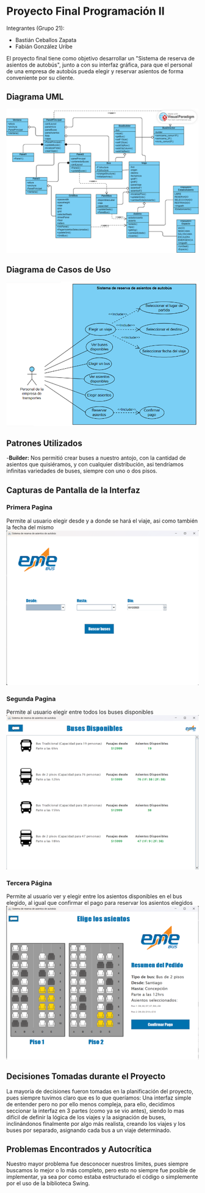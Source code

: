 # Proyecto Final Programación II
Integrantes (Grupo 21):
- Bastián Ceballos Zapata
- Fabián González Uribe

El proyecto final tiene como objetivo desarrollar un "Sistema de reserva de asientos de autobús", junto a con su interfaz gráfica, para que el personal de una empresa de autobús pueda elegir y reservar asientos de forma conveniente por su cliente.

## Diagrama UML

![Diagrama UML](https://github.com/parlinhoo/ProyectoFinal/blob/main/UML.png?raw=true)

## Diagrama de Casos de Uso

![Diagrama de Casos de Uso](https://github.com/parlinhoo/ProyectoFinal/blob/main/Use%20Case%20Diagram.png?raw=true)

## Patrones Utilizados

-**Builder:** Nos permitió crear buses a nuestro antojo, con la cantidad de asientos que quisiéramos, y con cualquier distribución, asi tendríamos infinitas variedades de buses, siempre con uno o dos pisos. 


## Capturas de Pantalla de la Interfaz

### Primera Pagina
Permite al usuario elegir desde y a donde se hará el viaje, asi como también la fecha del mismo
![Interfaz de la Aplicación](https://github.com/parlinhoo/ProyectoFinal/blob/main/Captura1.png?raw=true)
### Segunda Pagina
Permite al usuario elegir entre todos los buses disponibles
![Interfaz de la Aplicación](https://github.com/parlinhoo/ProyectoFinal/blob/main/Captura2.png?raw=true)
### Tercera Página
Permite al usuario ver y elegir entre los asientos disponibles en el bus elegido, al igual que confirmar el pago para reservar los asientos elegidos
![Interfaz de la Aplicación](https://github.com/parlinhoo/ProyectoFinal/blob/main/Captura3.png?raw=true)

## Decisiones Tomadas durante el Proyecto

La mayoría de decisiones fueron tomadas en la planificación del proyecto, pues siempre tuvimos claro que es lo que queríamos: Una interfaz simple de entender pero no por ello menos compleja, para ello, decidimos seccionar la interfaz en 3 partes (como ya se vio antes), siendo lo mas difícil de definir la lógica de los viajes y la asignación de buses, inclinándonos finalmente por algo más realista, creando los viajes y los buses por separado, asignando cada bus a un viaje determinado.

## Problemas Encontrados y Autocrítica

Nuestro mayor problema fue desconocer nuestros limites, pues siempre buscamos lo mejor o lo más completo, pero esto no siempre fue posible de implementar, ya sea por como estaba estructurado el código o simplemente por el uso de la biblioteca Swing.


